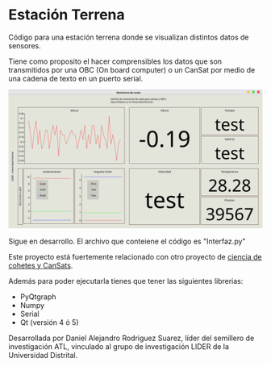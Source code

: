 # Estación Terrena
Código para una estación terrena donde se visualizan distintos datos de sensores.

Tiene como proposito el hacer comprensibles los datos que son transmitidos por una OBC (On board computer) o un CanSat por medio de una cadena de texto en un puerto serial.

![imagen](Interfaz_Blanca.png)

Sigue en desarrollo. El archivo que conteiene el código es "Interfaz.py"

Este proyecto está fuertemente relacionado con
otro proyecto de [ciencia de cohetes y CanSats](https://github.com/el-NASA/POA).

Además para poder ejecutarla tienes que tener las siguientes librerias:
* PyQtgraph
* Numpy
* Serial
* Qt (versión 4 ó 5)

Desarrollada por Daniel Alejandro Rodriguez Suarez, líder del semillero de investigación ATL, vinculado al grupo de investigación LIDER de la Universidad Distrital.
